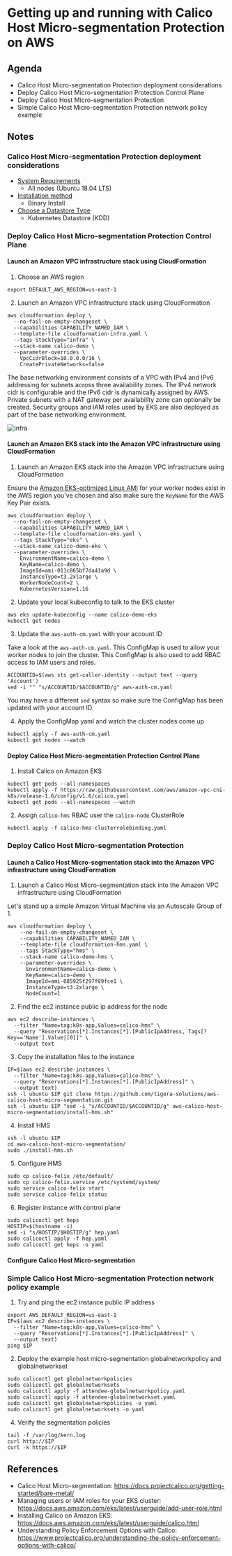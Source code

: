 # Getting up and running with Calico Host Micro-segmentation Protection on AWS

## Agenda

- Calico Host Micro-segmentation Protection deployment considerations
- Deploy Calico Host Micro-segmentation Protection Control Plane
- Deploy Calico Host Micro-segmentation Protection
- Simple Calico Host Micro-segmentation Protection network policy example

## Notes

### Calico Host Micro-segmentation Protection deployment considerations

- [System Requirements](https://docs.projectcalico.org/getting-started/bare-metal/requirements)
  - All nodes (Ubuntu 18.04 LTS)
- [Installation method](https://docs.projectcalico.org/getting-started/bare-metal/installation/)
  - Binary Install
- [Choose a Datastore Type](https://docs.tigera.io/getting-started/bare-metal/installation/binary#step-3-create-environment-file)
  - Kubernetes Datastore (KDD)

### Deploy Calico Host Micro-segmentation Protection Control Plane

#### Launch an Amazon VPC infrastructure stack using CloudFormation

1. Choose an AWS region

```
export DEFAULT_AWS_REGION=us-east-1
```

2. Launch an Amazon VPC infrastructure stack using CloudFormation

```
aws cloudformation deploy \
  --no-fail-on-empty-changeset \
  --capabilities CAPABILITY_NAMED_IAM \
  --template-file cloudformation-infra.yaml \
  --tags StackType="infra" \
  --stack-name calico-demo \
  --parameter-overrides \
    VpcCidrBlock=10.0.0.0/16 \
    CreatePrivateNetworks=false
```

The base networking environment consists of a VPC with IPv4 and IPv6 addressing for subnets across three availability zones. The IPv4 network cidr is configurable and the IPv6 cidr is dynamically assigned by AWS.  Private subnets with a NAT gateway per availability zone can optionally be created.  Security groups and IAM roles used by EKS are also deployed as part of the base networking environment.

![infra](images/infra.png)

#### Launch an Amazon EKS stack into the Amazon VPC infrastructure using CloudFormation

1. Launch an Amazon EKS stack into the Amazon VPC infrastructure using CloudFormation

Ensure the [Amazon EKS-optimized Linux AMI](https://docs.aws.amazon.com/eks/latest/userguide/eks-optimized-ami.html) for your worker nodes exist in the AWS region you've chosen and also make sure the `KeyName` for the AWS Key Pair exists.

```
aws cloudformation deploy \
  --no-fail-on-empty-changeset \
  --capabilities CAPABILITY_NAMED_IAM \
  --template-file cloudformation-eks.yaml \
  --tags StackType="eks" \
  --stack-name calico-demo-eks \
  --parameter-overrides \
    EnvironmentName=calico-demo \
    KeyName=calico-demo \
    ImageId=ami-011c865bf7da41a9d \
    InstanceType=t3.2xlarge \
    WorkerNodeCount=2 \
    KubernetesVersion=1.16
```

2. Update your local kubeconfig to talk to the EKS cluster

```
aws eks update-kubeconfig --name calico-demo-eks
kubectl get nodes
```

3. Update the `aws-auth-cm.yaml` with your account ID

Take a look at the `aws-auth-cm.yaml`.  This ConfigMap is used to allow your worker nodes to join the cluster. This ConfigMap is also used to add RBAC access to IAM users and roles.

```
ACCOUNTID=$(aws sts get-caller-identity --output text --query 'Account')
sed -i "" "s/ACCOUNTID/$ACCOUNTID/g" aws-auth-cm.yaml
```

You may have a different `sed` syntax so make sure the ConfigMap has been updated with your account ID.

4.  Apply the ConfigMap yaml and watch the cluster nodes come up

```
kubectl apply -f aws-auth-cm.yaml
kubectl get nodes --watch
```

#### Deploy Calico Host Micro-segmentation Protection Control Plane

1. Install Calico on Amazon EKS

```
kubectl get pods --all-namespaces
kubectl apply -f https://raw.githubusercontent.com/aws/amazon-vpc-cni-k8s/release-1.6/config/v1.6/calico.yaml
kubectl get pods --all-namespaces --watch
```

2. Assign `calico-hms` RBAC user the `calico-node` ClusterRole

```
kubectl apply -f calico-hms-clusterrolebinding.yaml
```

### Deploy Calico Host Micro-segmentation Protection

#### Launch a Calico Host Micro-segmentation stack into the Amazon VPC infrastructure using CloudFormation

1. Launch a Calico Host Micro-segmentation stack into the Amazon VPC infrastructure using CloudFormation

Let's stand up a simple Amazon Virtual Machine via an Autoscale Group of 1.

```
aws cloudformation deploy \
    --no-fail-on-empty-changeset \
    --capabilities CAPABILITY_NAMED_IAM \
    --template-file cloudformation-hms.yaml \
    --tags StackType="hms" \
    --stack-name calico-demo-hms \
    --parameter-overrides \
      EnvironmentName=calico-demo \
      KeyName=calico-demo \
      ImageId=ami-085925f297f89fce1 \
      InstanceType=t3.2xlarge \
      NodeCount=1
```

2. Find the ec2 instance public ip address for the node

```
aws ec2 describe-instances \
  --filter "Name=tag:k8s-app,Values=calico-hms" \
  --query "Reservations[*].Instances[*].[PublicIpAddress, Tags[?Key=='Name'].Value|[0]]" \
  --output text
```

3. Copy the installation files to the instance

```
IP=$(aws ec2 describe-instances \
  --filter "Name=tag:k8s-app,Values=calico-hms" \
  --query "Reservations[*].Instances[*].[PublicIpAddress]" \
  --output text)
ssh -l ubuntu $IP git clone https://github.com/tigera-solutions/aws-calico-host-micro-segmentation.git
ssh -l ubuntu $IP "sed -i "s/ACCOUNTID/$ACCOUNTID/g" aws-calico-host-micro-segmentation/install-hms.sh"
```

4. Install HMS

```
ssh -l ubuntu $IP
cd aws-calico-host-micro-segmentation/
sudo ./install-hms.sh
```

5. Configure HMS

```
sudo cp calico-felix /etc/default/
sudo cp calico-felix.service /etc/systemd/system/
sudo service calico-felix start
sudo service calico-felix status
```

6. Register instance with control plane

```
sudo calicoctl get heps
HOSTIP=$(hostname -i)
sed -i "s/HOSTIP/$HOSTIP/g" hep.yaml
sudo calicoctl apply -f hep.yaml
sudo calicoctl get heps -o yaml
```

#### Configure Calico Host Micro-segmentation


### Simple Calico Host Micro-segmentation Protection network policy example

1. Try and ping the ec2 instance public IP address

```
export AWS_DEFAULT_REGION=us-east-1
IP=$(aws ec2 describe-instances \
  --filter "Name=tag:k8s-app,Values=calico-hms" \
  --query "Reservations[*].Instances[*].[PublicIpAddress]" \
  --output text)
ping $IP
```

2. Deploy the example host micro-segmentation globalnetworkpolicy and globalnetworkset

```
sudo calicoctl get globalnetworkpolicies
sudo calicoctl get globalnetworksets
sudo calicoctl apply -f attendee-globalnetworkpolicy.yaml
sudo calicoctl apply -f attendee-globalnetworkset.yaml
sudo calicoctl get globalnetworkpolicies -o yaml
sudo calicoctl get globalnetworksets -o yaml
```

4. Verify the segmentation policies

```
tail -f /var/log/kern.log
curl http://$IP
curl -k https://$IP
```

## References

* Calico Host Micro-segmentation: https://docs.projectcalico.org/getting-started/bare-metal/
* Managing users or IAM roles for your EKS cluster: https://docs.aws.amazon.com/eks/latest/userguide/add-user-role.html
* Installing Calico on Amazon EKS: https://docs.aws.amazon.com/eks/latest/userguide/calico.html
* Understanding Policy Enforcement Options with Calico: https://www.projectcalico.org/understanding-the-policy-enforcement-options-with-calico/
